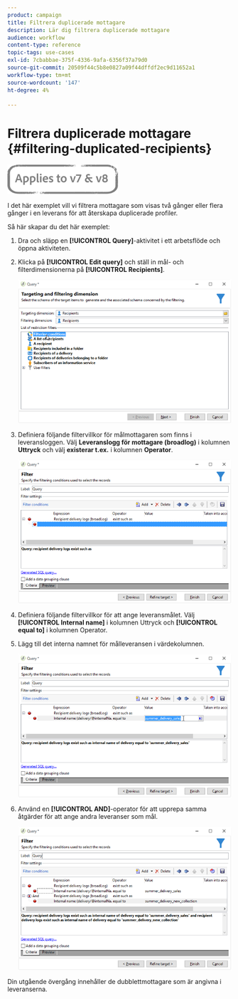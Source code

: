```yaml
---
product: campaign
title: Filtrera duplicerade mottagare
description: Lär dig filtrera duplicerade mottagare
audience: workflow
content-type: reference
topic-tags: use-cases
exl-id: 7cbabbae-375f-4336-9afa-6356f37a79d0
source-git-commit: 20509f44c5b8e0827a09f44dffdf2ec9d11652a1
workflow-type: tm+mt
source-wordcount: '147'
ht-degree: 4%

---
```


# Filtrera duplicerade mottagare {#filtering-duplicated-recipients}

![](../../assets/common.svg)

I det här exemplet vill vi filtrera mottagare som visas två gånger eller flera gånger i en leverans för att återskapa duplicerade profiler.

Så här skapar du det här exemplet:

1. Dra och släpp en **[!UICONTROL Query]**-aktivitet i ett arbetsflöde och öppna aktiviteten.
1. Klicka på **[!UICONTROL Edit query]** och ställ in mål- och filterdimensionerna på **[!UICONTROL Recipients]**.

   ![](assets/query_recipients_1.png)

1. Definiera följande filtervillkor för målmottagaren som finns i leveransloggen. Välj **Leveranslogg för mottagare (broadlog)** i kolumnen **Uttryck** och välj **existerar t.ex.** i kolumnen **Operator**.

   ![](assets/query_recipients_2.png)

1. Definiera följande filtervillkor för att ange leveransmålet. Välj **[!UICONTROL Internal name]** i kolumnen Uttryck och **[!UICONTROL equal to]** i kolumnen Operator.
1. Lägg till det interna namnet för målleveransen i värdekolumnen.

   ![](assets/query_recipients_3.png)

1. Använd en **[!UICONTROL AND]**-operator för att upprepa samma åtgärder för att ange andra leveranser som mål.

   ![](assets/query_recipients_4.png)

Din utgående övergång innehåller de dubblettmottagare som är angivna i leveranserna.
